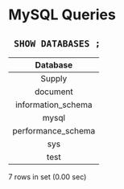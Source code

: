 # MySQL Queries

## ``` SHOW DATABASES ;```


| Database           |
|:------------------:|
| Supply             |
| document           |
| information_schema |
| mysql              |
| performance_schema |
| sys                |
| test               |

7 rows in set (0.00 sec)





